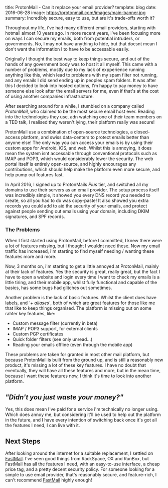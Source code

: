 title: ProtonMail - Can it replace your email provider?
template: blog
date: 2016-06-28
image: https://protonmail.com/images/main-banner.jpg
summary: Incredibly secure, easy to use, but are it's trade-offs worth it?

Throughout my life, i've had many different email providers, starting with hotmail almost 10 years ago. In more recent years, i've been focusing more on ways I can secure my emails, both from potential intruders, or governments. No, I may not have anything to hide, but that doesnt mean I don't want the information I to have to be accessable easily.

Originally I thought the best way to keep things secure, and out of the hands of any government body was to host it all myself. This came with a number of problems, mostly due to my lack of expperience running anything like this, which lead to problems with my spam filter not running, and any emails I did send ending up in peoples spam folders. It was after this I decided to look into hosted options, I'm happy to pay money to have someone else look after the email servers for me, even if that's at the cost of using another companies infrastructure.

After searching around for a while, I stumbled on a company called _ProtonMail_, who claimed to be the most secure email host ever. Reading into the technologies they use, adn watching one of their team members on a TED talk, I realised they weren't lying, their platform really was secure!

ProtonMail use a combination of open-source technologies, a closed-access platform, and swiss data-centers to protect emails better than anyone else! The only way you can access your emails is by using their custom apps for Android, iOS, and web. Whilst this is annoying, it does mean the system isnt accessable through conventional protocols such as IMAP and POP3, which would considerably lower the security. The web portal itself is entirely open-source, and highly encourages any contributions, which should help make the platform even more secure, and help pump out features fast.

In April 2016, I signed up to ProtonMails _Plus_ tier, and switched all my domains to use their servers as an email provider. The setup process itself was incredibly simple, it showed you every DNS record you needed to create, so all you had to do was copy-paste! It also showed you extra records you could add to aid the security of your emails, and protect against people sending out emails using your domain, including DKIM signatures, and SPF records.


### The Problems

When I first started using ProtonMail, before I committed, I knew there were a lot of features missing, but I thought I wouldnt need these. Now my email traffic has increased, i'm starting to find myself needing / wanting these features more and more.

Now, 3 months on, i'm starting to get a little annoyed at ProtonMail, mainly at their lack of features. Yes the security is great, really great, but the fact I have to open a website and login every time I want to check my emails is a little tiring, and their mobile app, whilst fully functional and capable of the basics, has some bugs had glitches out sometimes.

Another problem is the lack of basic features. Whilst the client does have labels, and _'+ aliases'_, both of which are great features for those like me that like to keep things organised. The platform is missing out on some rahter key features, like:

- Custom message filter (currently in beta)
- IMAP / POP3 support, for external clients
- Custom PGP certificates
- Quick folder filters (see only unread...)
- Reading your emails offline (even through the mobile app)


These problems are taken for granted in most other mail platform, but because ProtonMail is built from the ground up, and is still a reasonably new product, it's missing a lot of these key features. I have no doubt that eventually, they will have all these features and more, but in the mean time, because I want these features now, I think it's time to look into another platform.

## _"Didn't you just waste your money?"_

Yes, this does mean I've paid for a service i'm technically no longer using. Which does annoy me, but considering it'll be used to help out the platform in the future, and I have every intention of switching back once it's got all the features I need, I can live with it.

## Next Steps
After looking around the internet for a suitable replacement, I settled on [FastMail](https://fastmail.com/?STKI=14665249). I've seen good things from RackSpace, OX and RunBox, but FastMail has all the features I need, with an easy-to-use interface, a cheap price tag, and a pretty decent security policy. For someone looking for a simple to use email provider, that's reasonably secure, and feature-rich, I can't recommend [FastMail](https://fastmail.com/?STKI=14665249) highly enough!
